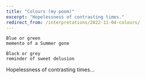 ```yaml
---
title: "Colours (my poem)"
excerpt: "Hopelessness of contrasting times."
redirect_from: /interpretations/2022-11-04-colours/
---
```


```
Blue or green
memento of a Summer gone

Black or grey
reminder of sweet delusion
```

Hopelessness of contrasting times...
